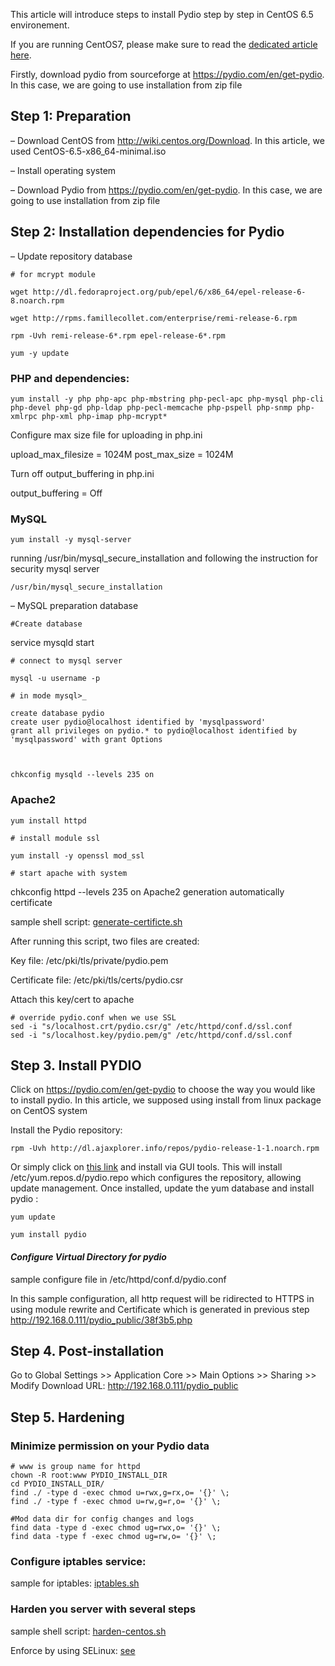 This article will introduce steps to install Pydio step by step in CentOS 6.5 environement.

If you are running CentOS7, please make sure to read the [dedicated article here](https://pydio.com/en/docs/kb/system/install-pydio-600-centos-7/).

Firstly, download pydio from sourceforge at https://pydio.com/en/get-pydio. In this case, we are going to use installation from zip file

## Step 1: Preparation
– Download CentOS from http://wiki.centos.org/Download. In this article, we used CentOS-6.5-x86_64-minimal.iso

– Install operating system

– Download Pydio from https://pydio.com/en/get-pydio. In this case, we are going to use installation from zip file

## Step 2: Installation dependencies for Pydio
– Update repository database


	# for mcrypt module

	wget http://dl.fedoraproject.org/pub/epel/6/x86_64/epel-release-6-8.noarch.rpm

	wget http://rpms.famillecollet.com/enterprise/remi-release-6.rpm

	rpm -Uvh remi-release-6*.rpm epel-release-6*.rpm

	yum -y update

### PHP and dependencies:
	yum install -y php php-apc php-mbstring php-pecl-apc php-mysql php-cli php-devel php-gd php-ldap php-pecl-memcache php-pspell php-snmp php-xmlrpc php-xml php-imap php-mcrypt*

Configure max size file for uploading in php.ini

upload_max_filesize = 1024M
post_max_size = 1024M

Turn off output_buffering in php.ini

output_buffering = Off

### MySQL
 	yum install -y mysql-server

running /usr/bin/mysql_secure_installation and following the instruction for security mysql server

 	/usr/bin/mysql_secure_installation

– MySQL preparation database


	#Create database

service mysqld start

	# connect to mysql server

	mysql -u username -p

	# in mode mysql>_

	create database pydio
	create user pydio@localhost identified by 'mysqlpassword'
	grant all privileges on pydio.* to pydio@localhost identified by 'mysqlpassword' with grant Options



	chkconfig mysqld --levels 235 on

### Apache2

	yum install httpd

	# install module ssl

	yum install -y openssl mod_ssl

	# start apache with system

chkconfig httpd --levels 235 on
Apache2 generation automatically certificate

sample shell script: [generate-certificte.sh](https://github.com/pydio/configs/blob/master/archive/configs/generate-certificate.sh)

After running this script, two files are created:

Key file: /etc/pki/tls/private/pydio.pem

Certificate file: /etc/pki/tls/certs/pydio.csr

Attach this key/cert to apache

	# override pydio.conf when we use SSL
	sed -i "s/localhost.crt/pydio.csr/g" /etc/httpd/conf.d/ssl.conf
	sed -i "s/localhost.key/pydio.pem/g" /etc/httpd/conf.d/ssl.conf

## Step 3. Install PYDIO
Click on https://pydio.com/en/get-pydio to choose the way you would like to install pydio. In this article, we supposed using install from linux package on CentOS system

Install the Pydio repository:

	rpm -Uvh http://dl.ajaxplorer.info/repos/pydio-release-1-1.noarch.rpm

Or simply click on [this link](http://dl.ajaxplorer.info/repos/pydio-release-1-1.noarch.rpm) and install via GUI tools. This will install /etc/yum.repos.d/pydio.repo which configures the repository, allowing update management. Once installed, update the yum database and install pydio :


	yum update

	yum install pydio

#### _Configure Virtual Directory for pydio_

sample configure file in /etc/httpd/conf.d/pydio.conf

In this sample configuration, all http request will be ridirected to HTTPS in using module rewrite and Certificate which is generated in previous step
http://192.168.0.111/pydio_public/38f3b5.php

## Step 4. Post-installation
Go to Global Settings >> Application Core >> Main Options >> Sharing >>
Modify Download URL: http://192.168.0.111/pydio_public

## Step 5. Hardening
### Minimize permission on your Pydio data

	# www is group name for httpd
	chown -R root:www PYDIO_INSTALL_DIR
	cd PYDIO_INSTALL_DIR/
	find ./ -type d -exec chmod u=rwx,g=rx,o= '{}' \;
	find ./ -type f -exec chmod u=rw,g=r,o= '{}' \;

	#Mod data dir for config changes and logs
	find data -type d -exec chmod ug=rwx,o= '{}' \;
	find data -type f -exec chmod ug=rw,o= '{}' \;

### Configure iptables service:
sample for iptables: [iptables.sh](https://github.com/pydio/configs/blob/master/shell-script/iptables.sh)

### Harden you server with several steps
sample shell script: [harden-centos.sh](https://github.com/pydio/configs/blob/master/shell-script/harden-centos)

Enforce by using SELinux: [see](https://pydio.com/en/docs/kb/security/pydio-security-enhanced-linux-selinux)